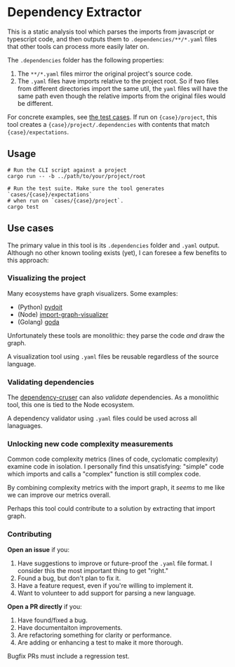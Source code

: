 # Dependency Extractor

This is a static analysis tool which parses the imports from
javascript or typescript code, and then outputs them to `.dependencies/**/*.yaml`
files that other tools can process more easily later on.

The `.dependencies` folder has the following properties:

1. The `**/*.yaml` files mirror the original project's source code.
1. The `.yaml` files have imports relative to the project root. So if two files from different
directories import the same util, the `yaml` files will have the same path even though the relative
imports from the original files would be different.

For concrete examples, see [the test cases](./tests/cases). If run on `{case}/project`,
this tool creates a `{case}/project/.dependencies` with contents that match
`{case}/expectations`.

## Usage

```
# Run the CLI script against a project
cargo run -- -b ../path/to/your/project/root

# Run the test suite. Make sure the tool generates `cases/{case}/expectations`
# when run on `cases/{case}/project`.
cargo test
```

## Use cases

The primary value in this tool is its `.dependencies` folder and `.yaml` output.
Although no other known tooling exists (yet), I can foresee a few benefits to
this approach:

### Visualizing the project

Many ecosystems have graph visualizers. Some examples:

- (Python) [pydoit](https://pydoit.org/tutorial-1.html)
- (Node) [import-graph-visualizer](https://github.com/rx-angular/import-graph-visualizer)
- (Golang) [goda](https://github.com/loov/goda)

Unfortunately these tools are monolithic: they parse the code _and_ draw the graph.

A visualization tool using `.yaml` files be reusable regardless of the source language.

### Validating dependencies

The [dependency-cruser](https://github.com/sverweij/dependency-cruiser) can also _validate_
dependencies. As a monolithic tool, this one is tied to the Node ecosystem.

A dependency validator using `.yaml` files could be used across all lanaguages.

### Unlocking new code complexity measurements

Common code complexity metrics (lines of code, cyclomatic complexity) examine code
in isolation. I personally find this unsatisfying: "simple" code which imports and
calls a "complex" function is still complex code.

By combining complexity metrics with the import graph, it *seems* to me like we can
improve our metrics overall.

Perhaps this tool could contribute to a solution by extracting that import graph. 

### Contributing

**Open an issue** if you:

1. Have suggestions to improve or future-proof the `.yaml` file format. I consider this
the most important thing to get "right."
1. Found a bug, but don't plan to fix it.
1. Have a feature request, even if you're willing to implement it.
1. Want to volunteer to add support for parsing a new language.

**Open a PR directly** if you:

1. Have found/fixed a bug.
1. Have documentaiton improvements.
1. Are refactoring something for clarity or performance.
1. Are adding or enhancing a test to make it more thorough.

Bugfix PRs must include a regression test.
